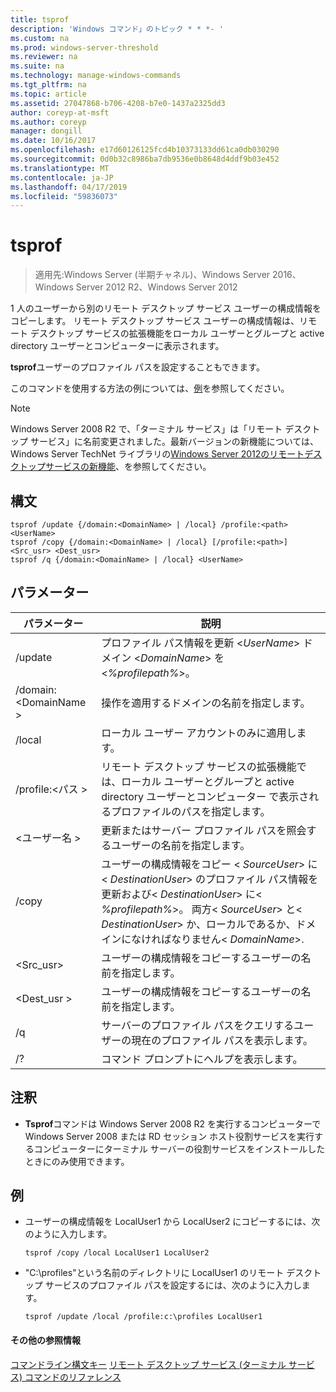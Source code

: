 ```yaml
---
title: tsprof
description: 'Windows コマンド」のトピック * * *- '
ms.custom: na
ms.prod: windows-server-threshold
ms.reviewer: na
ms.suite: na
ms.technology: manage-windows-commands
ms.tgt_pltfrm: na
ms.topic: article
ms.assetid: 27047868-b706-4208-b7e0-1437a2325dd3
author: coreyp-at-msft
ms.author: coreyp
manager: dongill
ms.date: 10/16/2017
ms.openlocfilehash: e17d60126125fcd4b10373133dd61ca0db030290
ms.sourcegitcommit: 0d0b32c8986ba7db9536e0b8648d4ddf9b03e452
ms.translationtype: MT
ms.contentlocale: ja-JP
ms.lasthandoff: 04/17/2019
ms.locfileid: "59836073"
---
```

# <a name="tsprof"></a>tsprof

>適用先:Windows Server (半期チャネル)、Windows Server 2016、Windows Server 2012 R2、Windows Server 2012

1 人のユーザーから別のリモート デスクトップ サービス ユーザーの構成情報をコピーします。
リモート デスクトップ サービス ユーザーの構成情報は、リモート デスクトップ サービスの拡張機能をローカル ユーザーとグループと active directory ユーザーとコンピューターに表示されます。

**tsprof**ユーザーのプロファイル パスを設定することもできます。

このコマンドを使用する方法の例については、[例](#BKMK_examples)を参照してください。

> [!NOTE]
> Windows Server 2008 R2 で、「ターミナル サービス」は「リモート デスクトップ サービス」に名前変更されました。最新バージョンの新機能については、Windows Server TechNet ライブラリの[Windows Server 2012のリモートデスクトップサービスの新機能](https://technet.microsoft.com/library/hh831527)、を参照してください。

## <a name="syntax"></a>構文
```
tsprof /update {/domain:<DomainName> | /local} /profile:<path> <UserName>
tsprof /copy {/domain:<DomainName> | /local} [/profile:<path>] <Src_usr> <Dest_usr>
tsprof /q {/domain:<DomainName> | /local} <UserName>
```

## <a name="parameters"></a>パラメーター
|パラメーター|説明|
|-------|--------|
|/update|プロファイル パス情報を更新 <*UserName*> ドメイン <*DomainName*> を <*%profilepath%*>。|
|/domain:\<DomainName >|操作を適用するドメインの名前を指定します。|
|/local|ローカル ユーザー アカウントのみに適用します。|
|/profile:\<パス >|リモート デスクトップ サービスの拡張機能では、ローカル ユーザーとグループと active directory ユーザーとコンピューター で表示されるプロファイルのパスを指定します。|
|\<ユーザー名 >|更新またはサーバー プロファイル パスを照会するユーザーの名前を指定します。|
|/copy|ユーザーの構成情報をコピー \< *SourceUser*> に\< *DestinationUser*> のプロファイル パス情報を更新および\< *DestinationUser*> に\< *%profilepath%*>。 両方\< *SourceUser*> と\< *DestinationUser*> か、ローカルであるか、ドメインになければなりません\< *DomainName*>.|
|\<Src_usr>|ユーザーの構成情報をコピーするユーザーの名前を指定します。|
|\<Dest_usr >|ユーザーの構成情報をコピーするユーザーの名前を指定します。|
|/q|サーバーのプロファイル パスをクエリするユーザーの現在のプロファイル パスを表示します。|
|/?|コマンド プロンプトにヘルプを表示します。|

## <a name="remarks"></a>注釈
-   **Tsprof**コマンドは Windows Server 2008 R2 を実行するコンピューターで Windows Server 2008 または RD セッション ホスト役割サービスを実行するコンピューターにターミナル サーバーの役割サービスをインストールしたときにのみ使用できます。

## <a name="BKMK_examples"></a>例
-   ユーザーの構成情報を LocalUser1 から LocalUser2 にコピーするには、次のように入力します。
    ```
    tsprof /copy /local LocalUser1 LocalUser2
    ```
-   "C:\profiles"という名前のディレクトリに LocalUser1 のリモート デスクトップ サービスのプロファイル パスを設定するには、次のように入力します。
    ```
    tsprof /update /local /profile:c:\profiles LocalUser1
    ```

#### <a name="additional-references"></a>その他の参照情報
[コマンドライン構文キー](command-line-syntax-key.md)
[リモート デスクトップ サービス &#40;ターミナル サービス&#41; コマンドのリファレンス](remote-desktop-services-terminal-services-command-reference.md)
